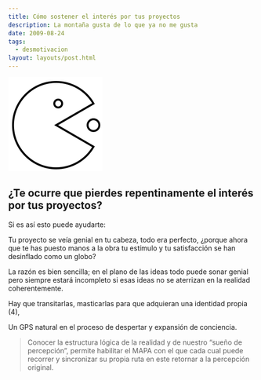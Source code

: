```yaml
---
title: Cómo sostener el interés por tus proyectos
description: La montaña gusta de lo que ya no me gusta
date: 2009-08-24
tags:
  - desmotivacion
layout: layouts/post.html
---
```


![sostener el vacio existencial](/img/blog/evasion.svg)

## ¿Te ocurre que pierdes repentinamente el interés por tus proyectos?

Si es así esto puede ayudarte:

Tu proyecto se veía genial en tu cabeza, todo era perfecto, ¿porque ahora que te has puesto manos a la obra tu estímulo y tu satisfacción se han desinflado como un globo?

La razón es bien sencilla; en el plano de las ideas todo puede sonar genial pero siempre estará incompleto si esas ideas no se aterrizan en la realidad coherentemente.

Hay que transitarlas, masticarlas para que adquieran una identidad propia (4),

Un GPS natural en el proceso de despertar y expansión de conciencia.

> Conocer la estructura lógica de la realidad y de nuestro “sueño de percepción”, permite habilitar el MAPA con el que cada cual puede recorrer y sincronizar su propia ruta en este retornar a la percepción original.
